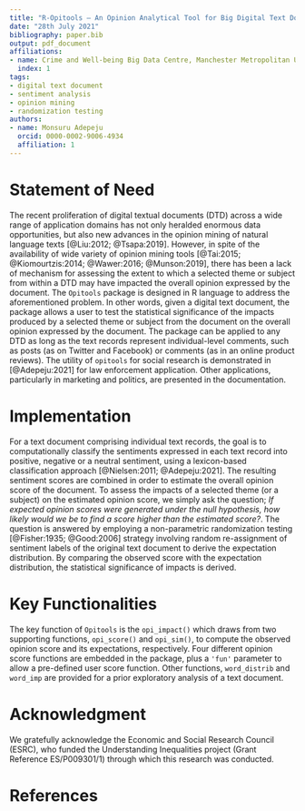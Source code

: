 ```yaml
---
title: "R-Opitools – An Opinion Analytical Tool for Big Digital Text Document (DTD)"
date: "28th July 2021"
bibliography: paper.bib
output: pdf_document
affiliations:
- name: Crime and Well-being Big Data Centre, Manchester Metropolitan University
  index: 1
tags:
- digital text document
- sentiment analysis
- opinion mining
- randomization testing
authors:
- name: Monsuru Adepeju
  orcid: 0000-0002-9006-4934
  affiliation: 1
---
```


# Statement of Need

The recent proliferation of digital textual documents (DTD) across a wide range of application domains has not only heralded enormous data opportunities, but also new advances in the opinion mining of natural language texts [@Liu:2012; @Tsapa:2019]. However, in spite of the availability of wide variety of opinion mining tools [@Tai:2015; @Kiomourtzis:2014; @Wawer:2016; @Munson:2019], there has been a lack of mechanism for assessing the extent to which a selected theme or subject from within a DTD may have impacted the overall opinion expressed by the document. The `Opitools` package is designed in R language to address the aforementioned problem. In other words, given a digital text document, the package allows a user to test the statistical significance of the impacts produced by a selected theme or subject from the document on the overall opinion expressed by the document. The package can be applied to any DTD as long as the text records represent individual-level comments, such as posts (as on Twitter and Facebook) or comments (as in an online product reviews). The utility of `opitools` for social research is demonstrated in [@Adepeju:2021] for law enforcement application. Other applications, particularly in marketing and politics, are presented in the documentation.

# Implementation

For a text document comprising individual text records, the goal is to computationally classify the sentiments expressed in each text record into positive, negative or a neutral sentiment, using a lexicon-based classification approach [@Nielsen:2011; @Adepeju:2021]. The resulting sentiment scores are combined in order to estimate the overall opinion score of the document. To assess the impacts of a selected theme (or a subject) on the estimated opinion score, we simply ask the question; *If expected opinion scores were generated under the null hypothesis, how likely would we be to find a score higher than the estimated score?*. The question is answered by employing a non-parametric randomization testing [@Fisher:1935; @Good:2006] strategy involving random re-assignment of sentiment labels of the original text document to derive the expectation distribution. By comparing the observed score with the expectation distribution, the statistical significance of impacts is derived.


# Key Functionalities

The key function of `Opitools` is the `opi_impact()` which draws from two supporting functions, `opi_score()` and `opi_sim()`, to compute the observed opinion score and its expectations, respectively. Four different opinion score functions are embedded in the package, plus a `'fun'` parameter to allow a pre-defined user score function. Other functions, `word_distrib` and `word_imp` are provided for a prior exploratory analysis of a text document.

# Acknowledgment

We gratefully acknowledge the Economic and Social Research Council (ESRC), who funded the Understanding Inequalities project (Grant Reference ES/P009301/1) through which this research was conducted.

# References

